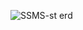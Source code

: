 ![SSMS-st erd](https://github.com/Eukalyptt/FirmaDB3/assets/161234315/7eac5ac9-c5ac-46f9-a79c-03411ef144a2)
